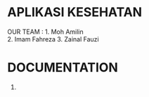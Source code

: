 # APLIKASI KESEHATAN 

OUR TEAM :
    1. Moh Amilin       
    2. Imam Fahreza
    3. Zainal Fauzi


# DOCUMENTATION

1. 

